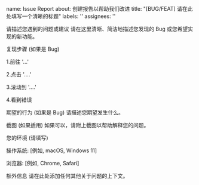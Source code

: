 
name: Issue Report
about: 创建报告以帮助我们改进
title: "[BUG/FEAT] 请在此处填写一个清晰的标题"
labels: ''
assignees: ''

请描述您遇到的问题或建议
请在这里清晰、简洁地描述您发现的 Bug 或您希望实现的新功能。

复现步骤 (如果是 Bug)

1.前往 '...'

2.点击 '....'

3.滚动到 '....'

4.看到错误

期望的行为 (如果是 Bug)
请描述您期望发生什么。

截图 (如果适用)
如果可以，请附上截图以帮助解释您的问题。

您的环境 (请填写)

操作系统: [例如, macOS, Windows 11]

浏览器: [例如, Chrome, Safari]

额外信息
请在此处添加任何其他关于问题的上下文。